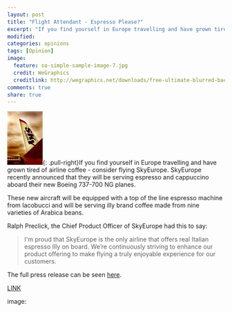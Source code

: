```yaml
---
layout: post
title: "Flight Attendant - Espresso Please?"
excerpt: "If you find yourself in Europe travelling and have grown tired of airline coffee - consider flying SkyEurope."
modified: 
categories: opinions
tags: [Opinion]
image:
  feature: so-simple-sample-image-7.jpg
  credit: WeGraphics
  creditlink: http://wegraphics.net/downloads/free-ultimate-blurred-background-pack/
comments: true
share: true
---
```

![Sky Europe](/images/sky_europe.jpg){: .pull-right}If you find yourself in Europe travelling and have grown tired of airline coffee - consider flying SkyEurope. SkyEurope recently announced that they will be serving espresso and cappuccino aboard their new Boeing 737-700 NG planes.

These new aircraft will be equipped with a top of the line espresso machine from Iacobucci and will be serving illy brand coffee made from nine varieties of Arabica beans.

Ralph Preclick, the Chief Product Officer of SkyEurope had this to say:

> I'm proud that SkyEurope is the only airline that offers real Italian espresso Illy on board. We’re continuously striving to enhance our product offering to make flying a truly enjoyable experience for our customers.

The full press release can be seen [here](http://www1.skyeurope.com/en/Default.aspx?CatID=10&NewsID=735).
 
<div markdown="0"><a href="http://www1.skyeurope.com/en/Default.aspx?CatID=10&NewsID=735" class="btn">LINK</a></div>


image: 

